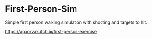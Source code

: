 # First-Person-Sim
Simple first person walking simulation with shooting and targets to hit.

https://apoorvak.itch.io/first-person-exercise